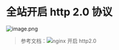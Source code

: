 # 全站开启 http 2.0 协议


![image.png](https://2.z.wiki/autoupload/20231111/Hvx9.1860X1714-image.png)


> 参考文档：![nginx 开启 http2.0](https://www.tecmint.com/enable-http-2-in-nginx/)
